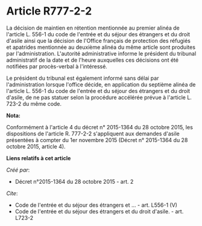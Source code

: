 # Article R777-2-2

La décision de maintien en rétention mentionnée au premier alinéa de l'article L. 556-1 du code de l'entrée et du séjour des
étrangers et du droit d'asile ainsi que la décision de l'Office français de protection des réfugiés et apatrides mentionnée
au deuxième alinéa du même article sont produites par l'administration. L'autorité administrative informe le président du
tribunal administratif de la date et de l'heure auxquelles ces décisions ont été notifiées par procès-verbal à l'intéressé. 

Le président du tribunal est également informé sans délai par l'administration lorsque l'office décide, en application du
septième alinéa de l'article L. 556-1 du code de l'entrée et du séjour des étrangers et du droit d'asile, de ne pas statuer
selon la procédure accélérée prévue à l'article L. 723-2 du même code.

**Nota:**

Conformément à l'article 4 du décret n° 2015-1364 du 28 octobre 2015, les dispositions de l'article R. 777-2-2 s'appliquent
aux demandes d'asile présentées à compter du 1er novembre 2015 (Décret n° 2015-1364 du 28 octobre 2015, article 4).

**Liens relatifs à cet article**

_Créé par_:

  - Décret n°2015-1364 du 28 octobre 2015 - art. 2

_Cite_:

  - Code de l'entrée et du séjour des étrangers et ... - art. L556-1 (V)
  - Code de l'entrée et du séjour des étrangers et du droit d'asile. - art. L723-2
